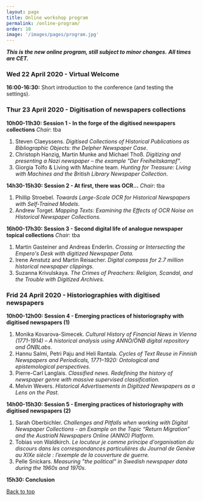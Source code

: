 ```yaml
---
layout: page
title: Online workshop program
permalink: /online-program/
order: 10
image: '/images/pages/program.jpg'
---
```


***This is the new online program, still subject to minor changes.*** ***All times are CET.***

### Wed 22 April 2020 - Virtual Welcome 

**16:00-16:30:** Short introduction to the conference (and testing the settings).



### Thur 23 April 2020 - Digitisation of newspapers collections



**10h00-11h30:  Session 1 - In the forge of the digitised newspapers collections** _Chair_: tba

1. Steven Claeyssens. *Digitised Collections of Historical Publications as Bibliographic Objects: the Delpher Newspaper Case*.
2. Christoph Hanzig, Martin Munke and Michael Thoß. *Digitizing and presenting a Nazi newspaper – the example "Der Freiheitskampf"*. 
3. Giorgia Tolfo & Living with Machine team. *Hunting for Treasure: Living with Machines and the British Library Newspaper Collection*.



**14h30-15h30: Session 2 -  At first, there was OCR…** _Chair_: tba

1. Phillip Stroebel. *Towards Large-Scale OCR for Historical Newspapers with Self-Trained Models*.
2. Andrew Torget. *Mapping Texts: Examining the Effects of OCR Noise on Historical Newspaper Collections.*



**16h00-17h30: Session 3 - Second digital life of analogue newspaper topical collections** _Chair_: tba

1. Martin Gasteiner and Andreas Enderlin. *Crossing or Intersecting the Empero's Desk with digitized Newspaper Data.*
2. Irene Amstutz and Martin Reisacher. *Digital compass for 2.7 million historical newspaper clippings.*
3. Suzanna Krivulskaya. *The Crimes of Preachers: Religion, Scandal, and the Trouble with Digitized Archives.*



### Frid 24 April 2020 - Historiographies with digitised newspapers

**10h00-12h00: Session  4 - Emerging practices of historiography with digitised newspapers (1)** 

1. Monika Kovarova-Simecek. *Cultural History of Financial News in Vienna (1771-1914) – A historical analysis using ANNO/ÖNB digital repository and ÖNBLabs*.
2. Hannu Salmi, Petri Paju and Heli Rantala. *Cycles of Text Reuse in Finnish Newspapers and Periodicals, 1771–1920: Ontological and epistemological perspectives*. 
3. Pierre-Carl Langlais. *Classified news. Redefining the history of newspaper genre with massive supervised classification.*
4. Melvin Wevers. *Historical Advertisements in Digitized Newspapers as a Lens on the Past*.



**14h00-15h30: Session 5 - Emerging practices of historiography with digitised newspapers (2)**

1. Sarah Oberbichler. *Challenges and Pitfalls when working with Digital Newspaper Collections - an Example on the Topic “Return Migration” and the AustriaN Newspapers Online (ANNO) Platform*.
2. Tobias von Waldkirch. *Le locuteur je comme principe d'organisation du discours dans les correspondances particulières du Journal de Genève au XIXe siècle : l’exemple de la couverture de guerre.*
3. Pelle Snickars. *Measuring "the political" in Swedish newspaper data during the 1960s and 1970s*.

**15h30: Conclusion** 



 <a href="#top">Back to top</a>

